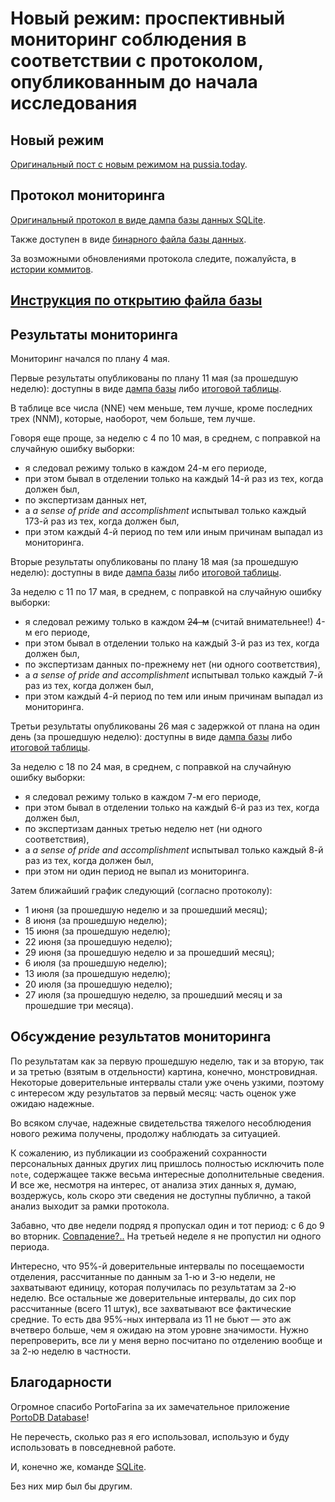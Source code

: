 # Новый режим: проспективный мониторинг соблюдения в соответствии с протоколом, опубликованным до начала исследования

## Новый режим

[Оригинальный пост с новым режимом на pussia.today](http://pussia.today/2019/02/02/new-schedule/).

## Протокол мониторинга

[Оригинальный протокол в виде дампа базы данных SQLite](https://github.com/pussiatoday/zz-schedule-monitor/blob/3c51b3592d8ca028c0d469af61a00f5f5557cd21/zz-schedule-monitor.db.sql).

Также доступен в виде [бинарного файла базы данных](https://github.com/pussiatoday/zz-schedule-monitor/raw/0fd07faf1c9ad63d755e8ff9c95e0c1e8915fa0f/zz-schedule-monitor.db).

За возможными обновлениями протокола следите, пожалуйста, в [истории коммитов](https://github.com/pussiatoday/zz-schedule-monitor/commits/master).

## [Инструкция по открытию файла базы](tutorial/README.md)

## Результаты мониторинга

Мониторинг начался по плану 4 мая.

Первые результаты опубликованы по плану 11 мая (за прошедшую неделю): доступны в виде [дампа базы](https://github.com/pussiatoday/zz-schedule-monitor/blob/2cac9f83a90f243e2294a473735ccd8bc06d9f9e/zz-schedule-monitor.db.sql) либо [итоговой таблицы](https://github.com/pussiatoday/zz-schedule-monitor/blob/2cac9f83a90f243e2294a473735ccd8bc06d9f9e/zz-schedule-monitor%20-%20a_result.csv).

В таблице все числа (NNE) чем меньше, тем лучше, кроме последних трех (NNM), которые, наоборот, чем больше, тем лучше.

Говоря еще проще, за неделю с 4 по 10 мая, в среднем, с поправкой на случайную ошибку выборки:

* я следовал режиму только в каждом 24-м его периоде,
* при этом бывал в отделении только на каждый 14-й раз из тех, когда должен был,
* по экспертизам данных нет,
* а _a sense of pride and accomplishment_ испытывал только каждый 173-й раз из тех, когда должен был,
* при этом каждый 4-й период по тем или иным причинам выпадал из мониторинга.

Вторые результаты опубликованы по плану 18 мая (за прошедшую неделю): доступны в виде [дампа базы](https://github.com/pussiatoday/zz-schedule-monitor/blob/b04fe5565d897d0e363987625ebf345e20206629/zz-schedule-monitor.db.sql) либо [итоговой таблицы](https://github.com/pussiatoday/zz-schedule-monitor/blob/b04fe5565d897d0e363987625ebf345e20206629/zz-schedule-monitor%20-%20a_result.csv).

За неделю с 11 по 17 мая, в среднем, с поправкой на случайную ошибку выборки:

* я следовал режиму только в каждом ~~24-м~~ (считай внимательнее!) 4-м его периоде,
* при этом бывал в отделении только на каждый 3-й раз из тех, когда должен был,
* по экспертизам данных по-прежнему нет (ни одного соответствия),
* а _a sense of pride and accomplishment_ испытывал только каждый 7-й раз из тех, когда должен был,
* при этом каждый 4-й период по тем или иным причинам выпадал из мониторинга.

Третьи результаты опубликованы 26 мая с задержкой от плана на один день (за прошедшую неделю): доступны в виде [дампа базы](https://github.com/pussiatoday/zz-schedule-monitor/blob/2a69d8226b3a444cc13181c3f98422f08df57f23/zz-schedule-monitor.db.sql) либо [итоговой таблицы](https://github.com/pussiatoday/zz-schedule-monitor/blob/2a69d8226b3a444cc13181c3f98422f08df57f23/zz-schedule-monitor%20-%20a_result.csv).

За неделю с 18 по 24 мая, в среднем, с поправкой на случайную ошибку выборки:

* я следовал режиму только в каждом 7-м его периоде,
* при этом бывал в отделении только на каждый 6-й раз из тех, когда должен был,
* по экспертизам данных третью неделю нет (ни одного соответствия),
* а _a sense of pride and accomplishment_ испытывал только каждый 8-й раз из тех, когда должен был,
* при этом ни один период не выпал из мониторинга.

Затем ближайший график следующий (согласно протоколу):

* 1 июня (за прошедшую неделю и за прошедший месяц);
* 8 июня (за прошедшую неделю);
* 15 июня (за прошедшую неделю);
* 22 июня (за прошедшую неделю);
* 29 июня (за прошедшую неделю и за прошедший месяц);
* 6 июля (за прошедшую неделю);
* 13 июля (за прошедшую неделю);
* 20 июля (за прошедшую неделю);
* 27 июля (за прошедшую неделю, за прошедший месяц и за прошедшие три месяца).

## Обсуждение результатов мониторинга

По результатам как за первую прошедшую неделю, так и за вторую, так и за третью (взятым в отдельности) картина, конечно, монстровидная. Некоторые доверительные интервалы стали уже очень узкими, поэтому с интересом жду результатов за первый месяц: часть оценок уже ожидаю надежные.

Во всяком случае, надежные свидетельства тяжелого несоблюдения нового режима получены, продолжу наблюдать за ситуацией.

К сожалению, из публикации из соображений сохранности персональных данных других лиц пришлось полностью исключить поле `note`, содержащее также весьма интересные дополнительные сведения. И все же, несмотря на интерес, от анализа этих данных я, думаю, воздержусь, коль скоро эти сведения не доступны публично, а такой анализ выходит за рамки протокола.

Забавно, что две недели подряд я пропускал один и тот период: с 6 до 9 во вторник. [Совпадение?..](https://google.com/search?tbm=isch&q=%22совпадение+не+думаю%22) На третьей неделе я не пропустил ни одного периода.

Интересно, что 95%-й доверительные интервалы по посещаемости отделения, рассчитанные по данным за 1-ю и 3-ю недели, не захватывают единицу, которая получилась по результатам за 2-ю неделю. Все остальные же доверительные интервалы, до сих пор рассчитанные (всего 11 штук), все захватывают все фактические средние. То есть два 95%-ных интервала из 11 не бьют — это аж вчетверо больше, чем я ожидаю на этом уровне значимости. Нужно перепроверить, все ли у меня верно посчитано по отделению вообще и за 2-ю неделю в частности.

## Благодарности

Огромное спасибо PortoFarina за их замечательное приложение [PortoDB Database](https://play.google.com/store/apps/details?id=com.portofarina.portodb)!

Не перечесть, сколько раз я его использовал, использую и буду использовать в повседневной работе.

И, конечно же, команде [SQLite](https://sqlite.org).

Без них мир был бы другим.
